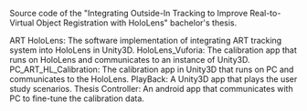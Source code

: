 Source code of the "Integrating Outside-In Tracking to Improve Real-to-Virtual Object Registration with HoloLens" bachelor's thesis.

ART HoloLens: The software implementation of integrating ART tracking system into HoloLens in Unity3D.
HoloLens_Vuforia: The calibration app that runs on HoloLens and communicates to an instance of Unity3D.
PC_ART_HL_Calibration: The calibration app in Unity3D that runs on PC and communicates to the HoloLens.
PlayBack: A Unity3D app that plays the user study scenarios.
Thesis Controller: An android app that communicates with PC to fine-tune the calibration data.
